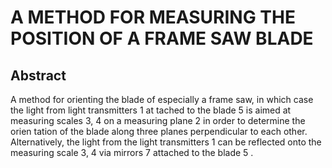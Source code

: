 # A METHOD FOR MEASURING THE POSITION OF A FRAME SAW BLADE

## Abstract
A method for orienting the blade of especially a frame saw, in which case the light from light transmitters 1 at tached to the blade 5 is aimed at measuring scales 3, 4 on a measuring plane 2 in order to determine the orien tation of the blade along three planes perpendicular to each other. Alternatively, the light from the light transmitters 1 can be reflected onto the measuring scale 3, 4 via mirrors 7 attached to the blade 5 .